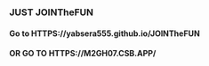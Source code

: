### JUST JOINTheFUN

#### Go to HTTPS://yabsera555.github.io/JOINTheFUN

#### OR GO TO HTTPS://M2GH07.CSB.APP/
